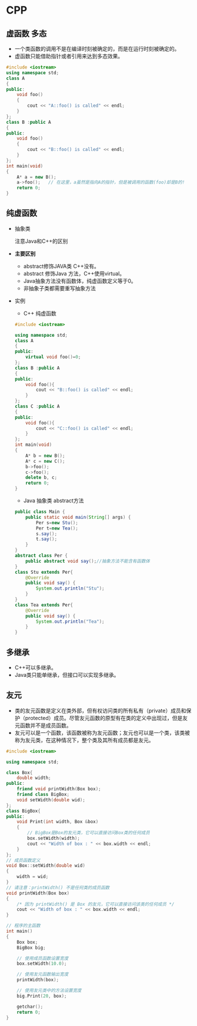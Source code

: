 # CPP

## 虚函数 多态

+ 一个类函数的调用不是在编译时刻被确定的，而是在运行时刻被确定的。
+ 虚函数只能借助指针或者引用来达到多态效果。

```c++
#include <iostream>
using namespace std;
class A
{
public:
    void foo()
    {
        cout << "A::foo() is called" << endl;
    }
};
class B :public A
{
public:
    void foo()
    {
        cout << "B::foo() is called" << endl;
    }
};
int main(void)
{
    A* a = new B();
    a->foo();   // 在这里，a虽然是指向A的指针，但是被调用的函数(foo)却是B的!
    return 0;
}
```

## 纯虚函数

+ 抽象类

  注意Java和C++的区别
+ **主要区别**

  + abstract修饰JAVA类 C++没有。
  + abstract 修饰Java 方法，C++使用virtual。
  + Java抽象方法没有函数体，纯虚函数定义等于0。
  + 非抽象子类都需要重写抽象方法
+ 实例

  + C++ 纯虚函数

  ```c++
  #include <iostream>

  using namespace std;
  class A
  {
  public:
      virtual void foo()=0;
  };
  class B :public A
  {
  public:
      void foo(){
          cout << "B::foo() is called" << endl;
      }
  };
  class C :public A
  {
  public:
      void foo(){
          cout << "C::foo() is called" << endl;
      }
  };
  int main(void)
  {
      A* b = new B();
      A* c = new C(); 
      b->foo();
      c->foo();
      delete b, c;
      return 0;
  }
  ```

  + Java  抽象类 abstract方法

  ```java
  public class Main {
      public static void main(String[] args) {
          Per s=new Stu();
          Per t=new Tea();
          s.say();
          t.say();
      }
  }
  abstract class Per {
      public abstract void say();//抽象方法不能含有函数体
  }
  class Stu extends Per{
      @Override
      public void say() {
          System.out.println("Stu");
      }
  }
  class Tea extends Per{
      @Override
      public void say() {
          System.out.println("Tea");
      }
  }
  ```

## 多继承

+ C++可以多继承。
+ Java类只能单继承，但接口可以实现多继承。

## 友元

+ 类的友元函数是定义在类外部，但有权访问类的所有私有（private）成员和保护（protected）成员。尽管友元函数的原型有在类的定义中出现过，但是友元函数并不是成员函数。
+ 友元可以是一个函数，该函数被称为友元函数；友元也可以是一个类，该类被称为友元类，在这种情况下，整个类及其所有成员都是友元。

```c++
#include <iostream>

using namespace std;

class Box{
    double width;
public:
    friend void printWidth(Box box);
    friend class BigBox;
    void setWidth(double wid);
};
class BigBox{
public:
    void Print(int width, Box &box)
    {
        // BigBox是Box的友元类，它可以直接访问Box类的任何成员
        box.setWidth(width);
        cout << "Width of box : " << box.width << endl;
    }
};
// 成员函数定义
void Box::setWidth(double wid)
{
    width = wid;
}
// 请注意：printWidth() 不是任何类的成员函数
void printWidth(Box box)
{
    /* 因为 printWidth() 是 Box 的友元，它可以直接访问该类的任何成员 */
    cout << "Width of box : " << box.width << endl;
}

// 程序的主函数
int main()
{
    Box box;
    BigBox big;

    // 使用成员函数设置宽度
    box.setWidth(10.0);

    // 使用友元函数输出宽度
    printWidth(box);

    // 使用友元类中的方法设置宽度
    big.Print(20, box);

    getchar();
    return 0;
}
```
